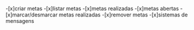 -[x]criar metas 
-[x]listar metas
    -[x]metas realizadas
    -[x]metas abertas
-[x]marcar/desmarcar metas realizadas
-[x]remover metas
-[x]sistemas de mensagens